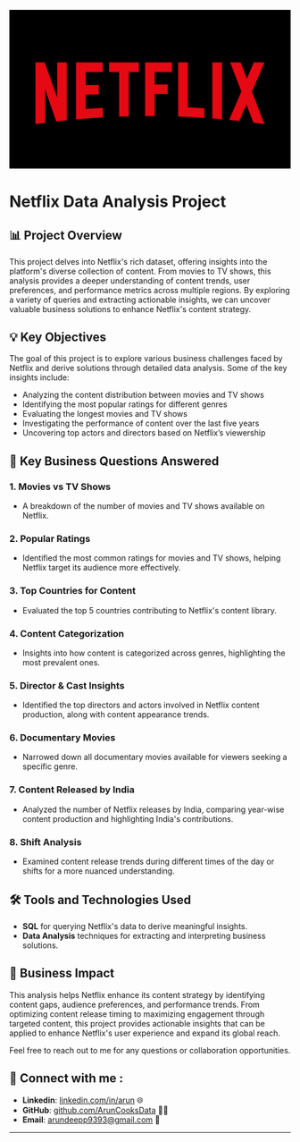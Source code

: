 ![netflixx Logo](./netflixx.webp)

# Netflix Data Analysis Project

## 📊 Project Overview

This project delves into Netflix's rich dataset, offering insights into the platform's diverse collection of content. From movies to TV shows, this analysis provides a deeper understanding of content trends, user preferences, and performance metrics across multiple regions. By exploring a variety of queries and extracting actionable insights, we can uncover valuable business solutions to enhance Netflix's content strategy.

## 💡 Key Objectives

The goal of this project is to explore various business challenges faced by Netflix and derive solutions through detailed data analysis. Some of the key insights include:

- Analyzing the content distribution between movies and TV shows
- Identifying the most popular ratings for different genres
- Evaluating the longest movies and TV shows
- Investigating the performance of content over the last five years
- Uncovering top actors and directors based on Netflix’s viewership

## 🔎 Key Business Questions Answered

### 1. **Movies vs TV Shows**
   - A breakdown of the number of movies and TV shows available on Netflix.

### 2. **Popular Ratings**
   - Identified the most common ratings for movies and TV shows, helping Netflix target its audience more effectively.

### 3. **Top Countries for Content**
   - Evaluated the top 5 countries contributing to Netflix's content library.

### 4. **Content Categorization**
   - Insights into how content is categorized across genres, highlighting the most prevalent ones.

### 5. **Director & Cast Insights**
   - Identified the top directors and actors involved in Netflix content production, along with content appearance trends.

### 6. **Documentary Movies**
   - Narrowed down all documentary movies available for viewers seeking a specific genre.

### 7. **Content Released by India**
   - Analyzed the number of Netflix releases by India, comparing year-wise content production and highlighting India's contributions.

### 8. **Shift Analysis**
   - Examined content release trends during different times of the day or shifts for a more nuanced understanding.

## 🛠 Tools and Technologies Used

- **SQL** for querying Netflix's data to derive meaningful insights.
- **Data Analysis** techniques for extracting and interpreting business solutions.

## 🎯 Business Impact

This analysis helps Netflix enhance its content strategy by identifying content gaps, audience preferences, and performance trends. From optimizing content release timing to maximizing engagement through targeted content, this project provides actionable insights that can be applied to enhance Netflix's user experience and expand its global reach.


Feel free to reach out to me for any questions or collaboration opportunities.

## 🔗 Connect with me :
- **Linkedin**: [linkedin.com/in/arun](https://www.linkedin.com/in/arun-deep-04964b258/) 🌐
- **GitHub**: [github.com/ArunCooksData](https://github.com/ArunCooksData) 👨‍💻
- **Email**: [arundeepp9393@gmail.com](mailto:arundeepp9393@gmail.com) 📧

---
